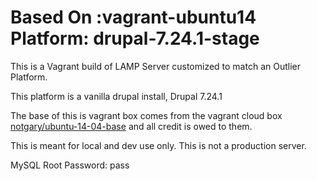Based On :vagrant-ubuntu14
Platform: drupal-7.24.1-stage
================

This is a Vagrant build of LAMP Server customized to match an Outlier Platform. 

This platform is a vanilla drupal install, Drupal 7.24.1

The base of this is vagrant box comes from the vagrant cloud box [notgary/ubuntu-14-04-base](https://vagrantcloud.com/notgary/boxes/ubuntu-14-04-base) and all credit is owed to them. 

This is meant for local and dev use only. This is not a production server. 

MySQL Root Password: pass